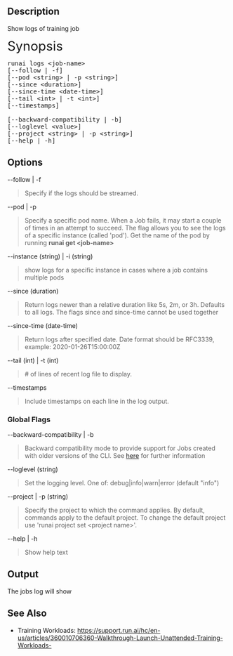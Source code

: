 ## Description

Show logs of training job

<span style="font-size: 2.1em; font-family: -apple-system, BlinkMacSystemFont, 'Segoe UI', Helvetica, Arial, sans-serif;">Synopsis</span>

<pre>runai logs &lt;job-name&gt;<br/>[--follow | -f]<br/>[--pod &lt;string&gt; | -p &lt;string&gt;]<br/>[--since &lt;duration&gt;]<br/>[--since-time &lt;date-time&gt;]<br/>[--tail &lt;int&gt; | -t&nbsp;&lt;int&gt;]<br/>[--timestamps]<br/><br/>[--backward-compatibility | -b]<br/>[--loglevel &lt;value&gt;]<br/>[--project &lt;string&gt; | -p &lt;string&gt;]<br/>[--help | -h]</pre>

## Options

--follow | -f&nbsp;

>  Specify if the logs should be streamed.

--pod | -p

>  Specify a specific pod name. When a Job fails, it may start a couple of times in an attempt to succeed. The flag allows you to see the logs of a specific instance (called 'pod'). Get the name of the pod by running&nbsp;__runai get &lt;job-name&gt;__

--instance (string) | -i (string)

>  <span class="wysiwyg-color-black60">show logs for a specific instance in cases where a job contains multiple pods</span>

--since (duration)&nbsp;

>  Return logs newer than a relative duration like 5s, 2m, or 3h. Defaults to all logs. The flags since and since-time cannot be used together

--since-time (date-time)&nbsp;

>  Return logs after specified date. Date format should be&nbsp;RFC3339, example:&nbsp;<span>2020-01-26T15:00:00Z</span>

--tail (int) | -t (int)

>  \# of lines of recent log file to display.&nbsp;

--timestamps

>  Include timestamps on each line in the log output.

### Global Flags

--backward-compatibility | -b

>  Backward compatibility mode to provide support for Jobs created with older versions of the CLI. See <a href="https://support.run.ai/hc/en-us/articles/360013546920-Migrating-to-Permission-Aware-CLI" target="_self">here</a> for further information

--loglevel (string)

>  Set the logging level. One of: debug|info|warn|error (default "info")

--project | -p (string)

>  Specify the project to which the command applies. By default, commands apply to the default project. To change the default project use 'runai project set &lt;project name&gt;'.

--help | -h

>  Show help text

## Output

The jobs log will show

## See Also

*   Training Workloads: <https://support.run.ai/hc/en-us/articles/360010706360-Walkthrough-Launch-Unattended-Training-Workloads->&nbsp;

&nbsp;